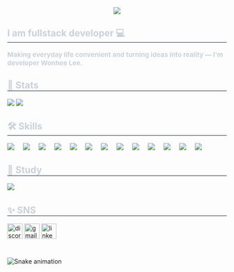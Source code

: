 <div align= "center">
    <img src="https://capsule-render.vercel.app/api?type=rounded&color=0:f7cac9,100:0ea8d1&height=120&text=HI%20I%20AM%20WONHEE%20👋&animation=fadeIn&fontColor=ffffff&fontSize=40" />
    </div>
    <div style="text-align: left;"> 
    <h2 style="border-bottom: 1px solid #21262d; color: #c9d1d9;"> I am fullstack developer 💻 </h2>  
    <div style="font-weight: 700; font-size: 15px; text-align: left; color: #c9d1d9;"> Making everyday life convenient and turning ideas into reality — I'm developer Wonhee Lee. </div> 
    </div>
    <div style="text-align: left;"> 
    <h2 style="border-bottom: 1px solid #21262d; color: #c9d1d9;"> 🏅 Stats </h2> <div style="text-align: left;"> <img src="https://github-readme-stats.vercel.app/api?username=eejoy1212&bg_color=180,00000000,00000000&title_color=ffffff&text_color=ffffff"
         /> <img src="https://github-readme-stats.vercel.app/api/top-langs/?username=eejoy1212&layout=compact&bg_color=180,00000000,00000000&title_color=ffffff&text_color=ffffff"
           /> </div> 
    </div>
     <div style="text-align: left;"> 
    <h2 style="border-bottom: 1px solid #21262d; color: #c9d1d9;"> 🛠️ Skills </h2> 
          <img src="https://img.shields.io/badge/bootstrap-7952B3?style=for-the-badge&logo=bootstrap&logoColor=white">
          <img width="12" />
          <img src="https://img.shields.io/badge/radixui-161618?style=for-the-badge&logo=radixui&logoColor=white">
          <img width="12" />
          <img src="https://img.shields.io/badge/mui-007FFF?style=for-the-badge&logo=mui&logoColor=white">
          <img width="12" />
          <img src="https://img.shields.io/badge/styledcomponents-DB7093?style=for-the-badge&logo=styledcomponents&logoColor=white">
          <img width="12" />
          <img src="https://img.shields.io/badge/typescript-3178C6?style=for-the-badge&logo=typescript&logoColor=white">
          <img width="12" />
          <img src="https://img.shields.io/badge/react-61DAFB?style=for-the-badge&logo=react&logoColor=white">
          <img width="12" />
          <img src="https://img.shields.io/badge/javascript-F7DF1E?style=for-the-badge&logo=javascript&logoColor=white">
          <img width="12" />
          <img src="https://img.shields.io/badge/node.js-5FA04E?style=for-the-badge&logo=nodedotjs&logoColor=white">
          <img width="12" />
          <img src="https://img.shields.io/badge/prisma-2D3748?style=for-the-badge&logo=prisma&logoColor=white">
          <img width="12" />
          <img src="https://img.shields.io/badge/mysql-4479A1?style=for-the-badge&logo=mysql&logoColor=white">
          <img width="12" />
          <img src="https://img.shields.io/badge/sqlite-003B57?style=for-the-badge&logo=sqlite&logoColor=white">
          <img width="12" />
          <img src="https://img.shields.io/badge/firebase-DD2C00?style=for-the-badge&logo=firebase&logoColor=white">
          <img width="12" />
          <img src="https://img.shields.io/badge/flutter-02569B?style=for-the-badge&logo=flutter&logoColor=white">
          <img width="12" />
    </div>
    <div style="text-align: left;"> 
    <h2 style="border-bottom: 1px solid #21262d; color: #c9d1d9;"> 📝 Study </h2> 
          <img src="https://img.shields.io/badge/next.js-000000?style=for-the-badge&logo=nextdotjs&logoColor=white">
          <img width="12" />
    </div>
    <div style="text-align: left;"> 
    <h2 style="border-bottom: 1px solid #21262d; color: #c9d1d9;"> ✨ SNS </h2> 
           <img src="https://img.shields.io/static/v1?message=Discord&logo=discord&label=&color=7289DA&logoColor=white&labelColor=&style=for-the-badge" height="35" alt="discord logo"  />
          <img src="https://img.shields.io/static/v1?message=Gmail&logo=gmail&label=&color=D14836&logoColor=white&labelColor=&style=for-the-badge" height="35" alt="gmail logo"  />
          <img src="https://img.shields.io/static/v1?message=LinkedIn&logo=linkedin&label=&color=0077B5&logoColor=white&labelColor=&style=for-the-badge" height="35" alt="linkedin logo"  />
    </div>
    

###

<br clear="both">

<img src="https://raw.githubusercontent.com/maurodesouza/maurodesouza/output/snake.svg" alt="Snake animation" />



